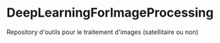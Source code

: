 # DeepLearningForImageProcessing
Repository d'outils pour le traitement d'images (satellitaire ou non)
